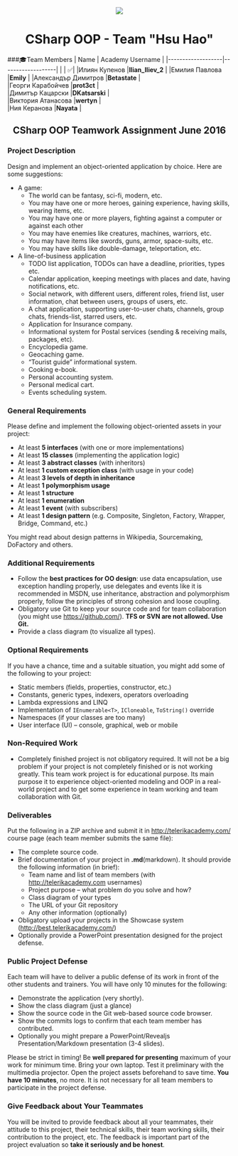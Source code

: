 <p align="center">
<a href="http://academy.telerik.com/">
<img src="https://camo.githubusercontent.com/08ecbe7b67d65cc7c6990787e2836b27b4296f2d/68747470733a2f2f7261772e6769746875622e636f6d2f666c65787472792f54656c6572696b2d41636164656d792f6d61737465722f50726f6772616d6d696e6725323077697468253230432532332f436f6465732f4f746865722f54656c6572696b2e706e67"/>
</a>

<h1 align="center">CSharp OOP - Team "Hsu Hao"</h1>

###:mortar_board:Team Members
| Name              | Academy Username      	|
|-------------------|-------------------|
|                   | :white_check_mark:|
|Илиян Купенов |__Ilian_Iliev_2__	        |
|Емилия Павлова |__Emily__ |
|Александър Димитров |__Betastate__    	|	
|Георги Карабойчев    |__prot3ct__            	|		
|Димитър Кацарски      |__DKatsarski__    	 	|	
|Виктория Атанасова      |__wertyn__       	|	
|Ния Керанова     |__Nayata__       	|	

<h2 align="center">CSharp OOP Teamwork Assignment June 2016</h2>

### Project Description

Design and implement an object-oriented application by choice. Here are some suggestions:
- A game:
  - The world can be fantasy, sci-fi, modern, etc.
  - You may have one or more heroes, gaining experience, having skills, wearing items, etc.
  - You may have one or more players, fighting against a computer or against each other
  - You may have enemies like creatures, machines, warriors, etc. 
  - You may have items like swords, guns, armor, space-suits, etc.
  - You may have skills like double-damage, teleportation, etc. 
- A line-of-business application
  - TODO list application, TODOs can have a deadline, priorities, types etc.
  - Calendar application, keeping meetings with places and date, having notifications, etc.
  - Social network, with different users, different roles, friend list, user information, chat between users, groups of users, etc.
  - A chat application, supporting user-to-user chats, channels, group chats, friends-list, starred users, etc.
  - Application for Insurance company.
  - Informational system for Postal services (sending & receiving mails, packages, etc).
  - Encyclopedia game.
  - Geocaching game.
  - “Tourist guide” informational system.
  - Cooking e-book.
  - Personal accounting system.
  - Personal medical cart.
  - Events scheduling system.


### General Requirements
Please define and implement the following object-oriented assets in your project:

- At least **5 interfaces** (with one or more implementations)
- At least **15 classes** (implementing the application logic)
- At least **3 abstract classes** (with inheritors)
- At least **1 custom exception class** (with usage in your code)
- At least **3 levels of depth in inheritance**
- At least **1 polymorphism usage**
- At least **1 structure**
- At least **1 enumeration**
- At least **1 event** (with subscribers)
- At least **1 design pattern** (e.g. Composite, Singleton, Factory, Wrapper, Bridge, Command,  etc.)

You might read about design patterns in Wikipedia, Sourcemaking, DoFactory and others.

### Additional Requirements
- Follow the **best practices for OO design**: use data encapsulation, use exception handling properly, use delegates and events like it is recommended in MSDN, use inheritance, abstraction and polymorphism properly, follow the principles of strong cohesion and loose coupling.
- Obligatory use Git to keep your source code and for team collaboration (you might use https://github.com/). **TFS or SVN are not allowed. Use Git.**
- Provide a class diagram (to visualize all types).

### Optional Requirements
If you have a chance, time and a suitable situation, you might add some of the following to your project:

- Static members (fields, properties, constructor, etc.)
- Constants, generic types, indexers, operators overloading
- Lambda expressions and LINQ
- Implementation of `IEnumerable<T>`, `ICloneable`, `ToString()` override
- Namespaces (if your classes are too many) 
- User interface (UI) – console, graphical, web or mobile

### Non-Required Work
- Completely finished project is not obligatory required. It will not be a big problem if your project is not completely finished or is not working greatly. This team work project is for educational purpose. Its main purpose it to experience object-oriented modeling and OOP in a real-world project and to get some experience in team working and team collaboration with Git.

### Deliverables
Put the following in a ZIP archive and submit it in http://telerikacademy.com/ course page (each team member submits the same file):
- The complete source code.
- Brief documentation of your project in **.md**(markdown). It should provide the following information (in brief):
  - Team name and list of team members (with http://telerikacademy.com usernames)
  - Project purpose – what problem do you solve and how?
  - Class diagram of your types
  - The URL of your Git repository
  - Any other information (optionally)
- Obligatory upload your projects in the Showcase system (http://best.telerikacademy.com/)
- Optionally provide a PowerPoint presentation designed for the project defense.

### Public Project Defense
Each team will have to deliver a public defense of its work in front of the other students and trainers. You will have only 10 minutes for the following:
- Demonstrate the application (very shortly).
- Show the class diagram (just a glance)
- Show the source code in the Git web-based source code browser.
- Show the commits logs to confirm that each team member has contributed.
- Optionally you might prepare a PowerPoint/Revealjs Presentation/Markdown presentation (3-4 slides).

Please be strict in timing! Be **well prepared for presenting** maximum of your work for minimum time. Bring your own laptop. Test it preliminary with the multimedia projector. Open the project assets beforehand to save time. **You have 10 minutes**, no more. It is not necessary for all team members to participate in the project defense.

### Give Feedback about Your Teammates
You will be invited to provide feedback about all your teammates, their attitude to this project, their technical skills, their team working skills, their contribution to the project, etc. The feedback is important part of the project evaluation so **take it seriously and be honest**.
